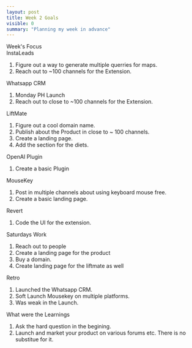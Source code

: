 ```yaml
---
layout: post
title: Week 2 Goals
visible: 0
summary: "Planning my week in advance"
---
```

Week's Focus   
InstaLeads  
1. Figure out a way to generate multiple querries for maps.
2. Reach out to ~100 channels for the Extension.

Whatsapp CRM
1. Monday PH Launch
2. Reach out to close to ~100 channels for the Extension.

LiftMate
1. Figure out a cool domain name. 
2. Publish about the Product in close to ~ 100 channels. 
3. Create a landing page.
4. Add the section for the diets.

OpenAI Plugin
1. Create a basic Plugin

MouseKey
1. Post in multiple channels about using keyboard mouse free.
2. Create a basic landing page.

Revert
1. Code the UI for the extension. 

Saturdays Work
1. Reach out to people
2. Create a landing page for the product
3. Buy a domain.
4. Create landing page for the liftmate as well

Retro
1. Launched the Whatsapp CRM.
2. Soft Launch Mousekey on multiple platforms.
3. Was weak in the Launch. 

What were the Learnings
1. Ask the hard question in the begining.
2. Launch and market your product on various forums etc. There is no substitue for it.